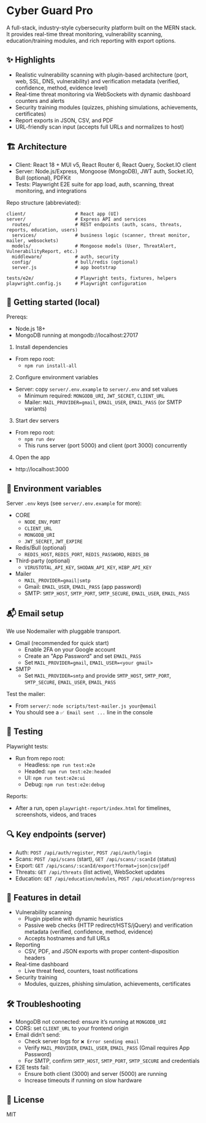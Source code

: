 # Cyber Guard Pro

A full-stack, industry-style cybersecurity platform built on the MERN stack. It provides real-time threat monitoring, vulnerability scanning, education/training modules, and rich reporting with export options.

## ✨ Highlights
- Realistic vulnerability scanning with plugin-based architecture (port, web, SSL, DNS, vulnerability) and verification metadata (verified, confidence, method, evidence level)
- Real-time threat monitoring via WebSockets with dynamic dashboard counters and alerts
- Security training modules (quizzes, phishing simulations, achievements, certificates)
- Report exports in JSON, CSV, and PDF
- URL-friendly scan input (accepts full URLs and normalizes to host)

## 🏗️ Architecture
- Client: React 18 + MUI v5, React Router 6, React Query, Socket.IO client
- Server: Node.js/Express, Mongoose (MongoDB), JWT auth, Socket.IO, Bull (optional), PDFKit
- Tests: Playwright E2E suite for app load, auth, scanning, threat monitoring, and integrations

Repo structure (abbreviated):
```
client/                  # React app (UI)
server/                  # Express API and services
  routes/                # REST endpoints (auth, scans, threats, reports, education, users)
  services/              # business logic (scanner, threat monitor, mailer, websockets)
  models/                # Mongoose models (User, ThreatAlert, VulnerabilityReport, etc.)
  middleware/            # auth, security
  config/                # bull/redis (optional)
  server.js              # app bootstrap

tests/e2e/               # Playwright tests, fixtures, helpers
playwright.config.js     # Playwright configuration
```

## 🚀 Getting started (local)
Prereqs:
- Node.js 18+
- MongoDB running at mongodb://localhost:27017

1) Install dependencies
- From repo root:
  - `npm run install-all`

2) Configure environment variables
- Server: copy `server/.env.example` to `server/.env` and set values
  - Minimum required: `MONGODB_URI`, `JWT_SECRET`, `CLIENT_URL`
  - Mailer: `MAIL_PROVIDER=gmail`, `EMAIL_USER`, `EMAIL_PASS` (or SMTP variants)

3) Start dev servers
- From repo root:
  - `npm run dev`
  - This runs server (port 5000) and client (port 3000) concurrently

4) Open the app
- http://localhost:3000

## 🔐 Environment variables
Server `.env` keys (see `server/.env.example` for more):
- CORE
  - `NODE_ENV`, `PORT`
  - `CLIENT_URL`
  - `MONGODB_URI`
  - `JWT_SECRET`, `JWT_EXPIRE`
- Redis/Bull (optional)
  - `REDIS_HOST`, `REDIS_PORT`, `REDIS_PASSWORD`, `REDIS_DB`
- Third-party (optional)
  - `VIRUSTOTAL_API_KEY`, `SHODAN_API_KEY`, `HIBP_API_KEY`
- Mailer
  - `MAIL_PROVIDER=gmail|smtp`
  - Gmail: `EMAIL_USER`, `EMAIL_PASS` (app password)
  - SMTP: `SMTP_HOST`, `SMTP_PORT`, `SMTP_SECURE`, `EMAIL_USER`, `EMAIL_PASS`

## 📬 Email setup
We use Nodemailer with pluggable transport.
- Gmail (recommended for quick start)
  - Enable 2FA on your Google account
  - Create an "App Password" and set `EMAIL_PASS`
  - Set `MAIL_PROVIDER=gmail`, `EMAIL_USER=<your gmail>`
- SMTP
  - Set `MAIL_PROVIDER=smtp` and provide `SMTP_HOST`, `SMTP_PORT`, `SMTP_SECURE`, `EMAIL_USER`, `EMAIL_PASS`

Test the mailer:
- From `server/`: `node scripts/test-mailer.js your@email`
- You should see a `✅ Email sent ...` line in the console

## 🧪 Testing
Playwright tests:
- Run from repo root:
  - Headless: `npm run test:e2e`
  - Headed: `npm run test:e2e:headed`
  - UI: `npm run test:e2e:ui`
  - Debug: `npm run test:e2e:debug`

Reports:
- After a run, open `playwright-report/index.html` for timelines, screenshots, videos, and traces

## 🔍 Key endpoints (server)
- Auth: `POST /api/auth/register`, `POST /api/auth/login`
- Scans: `POST /api/scans` (start), `GET /api/scans/:scanId` (status)
- Export: `GET /api/scans/:scanId/export?format=json|csv|pdf`
- Threats: `GET /api/threats` (list active), WebSocket updates
- Education: `GET /api/education/modules`, `POST /api/education/progress`

## 🧠 Features in detail
- Vulnerability scanning
  - Plugin pipeline with dynamic heuristics
  - Passive web checks (HTTP redirect/HSTS/jQuery) and verification metadata (verified, confidence, method, evidence)
  - Accepts hostnames and full URLs
- Reporting
  - CSV, PDF, and JSON exports with proper content-disposition headers
- Real-time dashboard
  - Live threat feed, counters, toast notifications
- Security training
  - Modules, quizzes, phishing simulation, achievements, certificates

## 🛠️ Troubleshooting
- MongoDB not connected: ensure it’s running at `MONGODB_URI`
- CORS: set `CLIENT_URL` to your frontend origin
- Email didn’t send:
  - Check server logs for `❌ Error sending email`
  - Verify `MAIL_PROVIDER`, `EMAIL_USER`, `EMAIL_PASS` (Gmail requires App Password)
  - For SMTP, confirm `SMTP_HOST`, `SMTP_PORT`, `SMTP_SECURE` and credentials
- E2E tests fail:
  - Ensure both client (3000) and server (5000) are running
  - Increase timeouts if running on slow hardware


## 📄 License

MIT
